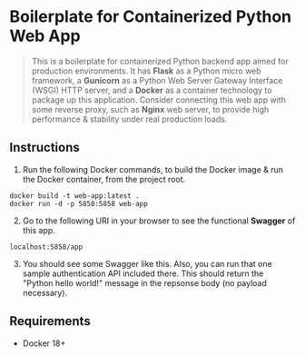 # Boilerplate for Containerized Python Web App
> This is a boilerplate for containerized Python backend app aimed for production environments. It has **Flask** as a Python micro web framework, a **Gunicorn** as a Python Web Server Gateway Interface (WSGI) HTTP server, and a **Docker** as a container technology to package up this application. Consider connecting this web app with some reverse proxy, such as **Nginx** web server, to provide high performance & stability under real production loads.

## Instructions
1) Run the following Docker commands, to build the Docker image & run the Docker container, from the project root.
```
docker build -t web-app:latest .
docker run -d -p 5858:5858 web-app
```
2) Go to the following URI in your browser to see the functional **Swagger** of this app.
```
localhost:5858/app
```

3) You should see some Swagger like this. Also, you can run that one sample authentication API included there. This should return the "Python hello world!" message in the repsonse body (no payload necessary).

## Requirements
* Docker 18+
